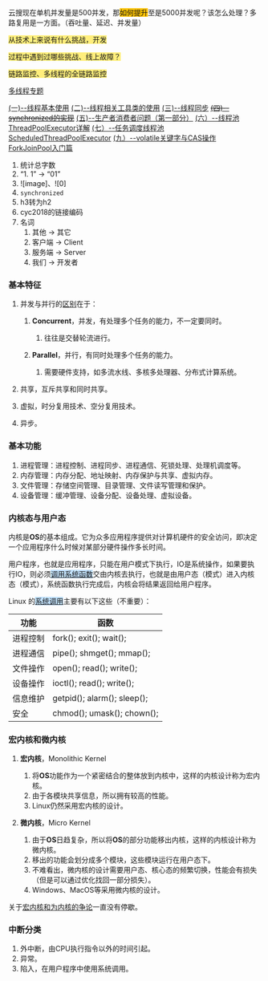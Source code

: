 云搜现在单机并发量是500并发，那<span style=background:#fdc200>如何提升</span>至是5000并发呢？该怎么处理？多路复用是一方面。（吞吐量、延迟、并发量）

<span style=background:#ffee7c>从技术上来说有什么挑战，开发</span>

<span style=background:#ffee7c>过程中遇到过哪些挑战、线上故障？</span>

<span style=background:#ffee7c>链路监控、多线程的全链路监控</span>

[多线程专题](https://github.com/sjxbg/interviewGuide/blob/master/docs/JavaMultiThread.md)

[(一)--线程基本使用](https://blog.hufeifei.cn/2017/06/14/Java/Java多线程复习与巩固（一）--线程基本使用/)
[(二)--线程相关工具类的使用](https://blog.hufeifei.cn/2017/06/14/Java/Java多线程复习与巩固（二）--线程相关工具类的使用/)
[(三)--线程同步](https://blog.hufeifei.cn/2017/06/14/Java/Java多线程复习与巩固（三）--线程同步/)
~~[(四)--synchronized的实现](https://blog.hufeifei.cn/2017/06/15/Java/Java多线程复习与巩固（四）--synchronized的JVM实现/)~~
[(五)--生产者消费者问题（第一部分）](https://blog.hufeifei.cn/2017/06/26/Java/Java多线程复习与巩固（五）--生产者消费者问题（第一部分）/)
[(六）--线程池ThreadPoolExecutor详解](https://blog.hufeifei.cn/2017/08/14/Java/Java多线程复习与巩固（六）--线程池ThreadPoolExecutor详解/)
[(七）--任务调度线程池ScheduledThreadPoolExecutor](https://blog.hufeifei.cn/2018/02/22/Java/Java多线程复习与巩固（七）--任务调度线程池ScheduledThreadPoolExecutor/)
[(九）--volatile关键字与CAS操作](https://blog.hufeifei.cn/2017/06/27/Java/Java多线程复习与巩固（九）--volatile关键字与CAS操作/)
[ForkJoinPool入门篇](https://blog.hufeifei.cn/2018/09/15/Java/ForkJoinPool/)



1. 统计总字数
2. “1. 1” -> “01”
3. ![image]、![0]
4. `synchronized`
5. h3转为h2
6. cyc2018的链接编码
7. 名词
   1. 其他 -> 其它
   2. 客户端 -> Client
   3. 服务端 -> Server
   4. 我们 -> 开发者



### 基本特征

1. 并发与并行的[区别](https://www.zhihu.com/question/33515481)在于：

   1. **Concurrent**，并发，有处理多个任务的能力，不一定要同时。
      1. 往往是交替轮流进行。

   2. **Parallel**，并行，有同时处理多个任务的能力。

      1. 需要硬件支持，如多流水线、多核多处理器、分布式计算系统。
2. 共享，互斥共享和同时共享。
3. 虚拟，时分复用技术、空分复用技术。
5. 异步。



### 基本功能

1. 进程管理：进程控制、进程同步、进程通信、死锁处理、处理机调度等。
2. 内存管理：内存分配、地址映射、内存保护与共享、虚拟内存。
3. 文件管理：存储空间管理、目录管理、文件读写管理和保护。
4. 设备管理：缓冲管理、设备分配、设备处理、虚拟设备。



### 内核态与用户态

内核是**OS**的基本组成。它为众多应用程序提供对计算机硬件的安全访问，即决定一个应用程序什么时候对某部分硬件操作多长时间。

用户程序，也就是应用程序，只能在用户模式下执行，IO是系统操作，如果要执行IO，则必须<span style=background:#c2e2ff><u>调用系统函数</u></span>交由内核去执行，也就是由用户态（模式）进入内核态（模式），系统函数执行完成后，内核会将结果返回给用户程序。

Linux 的<u><span style=background:#c2e2ff>系统调用</span></u>主要有以下这些（不重要）：

| **功能** | **函数**                    |
| -------- | --------------------------- |
| 进程控制 | fork(); exit(); wait();     |
| 进程通信 | pipe(); shmget(); mmap();   |
| 文件操作 | open(); read(); write();    |
| 设备操作 | ioctl(); read(); write();   |
| 信息维护 | getpid(); alarm(); sleep(); |
| 安全     | chmod(); umask(); chown();  |



### 宏内核和微内核

1. **宏内核**，Monolithic Kernel

   1. 将**OS**功能作为一个紧密结合的整体放到内核中，这样的内核设计称为宏内核。
   2. 由于各模块共享信息，所以拥有较高的性能。
   3. Linux仍然采用宏内核的设计。

2. **微内核**，Micro Kernel

   1. 由于**OS**日趋复杂，所以将**OS**的部分功能移出内核，这样的内核设计称为微内核。
   2. 移出的功能会划分成多个模块，这些模块运行在用户态下。
   3. 不难看出，微内核的设计需要用户态、核心态的频繁切换，性能会有损失（但是可以通过优化找回一部分损失）。
   4. Windows、MacOS等采用微内核的设计。

关于[宏内核和为内核的争论](https://www.zhihu.com/question/20314255)一直没有停歇。



### 中断分类

1. 外中断，由CPU执行指令以外的时间引起。
2. 异常。
3. 陷入，在用户程序中使用系统调用。